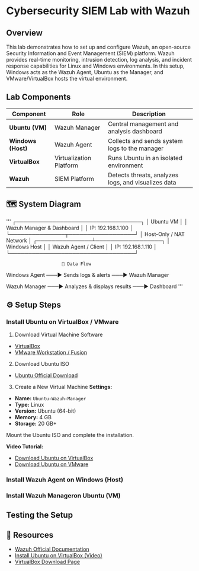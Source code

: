 # Cybersecurity SIEM Lab with Wazuh

## Overview
This lab demonstrates how to set up and configure Wazuh, an open-source Security Information and Event Management (SIEM) platform. Wazuh provides real-time monitoring, intrusion detection, log analysis, and incident response capabilities for Linux and Windows environments. In this setup, Windows acts as the Wazuh Agent, Ubuntu as the Manager, and VMware/VirtualBox hosts the virtual environment.

## Lab Components
| Component | Role | Description |
|------------|------|-------------|
| **Ubuntu (VM)** | Wazuh Manager | Central management and analysis dashboard |
| **Windows (Host)** | Wazuh Agent | Collects and sends system logs to the manager |
| **VirtualBox** | Virtualization Platform | Runs Ubuntu in an isolated environment |
| **Wazuh** | SIEM Platform | Detects threats, analyzes logs, and visualizes data |

## 🗺️ System Diagram
'''
                 ┌──────────────────────────────────┐
                 │          Ubuntu VM               │
                 │   Wazuh Manager & Dashboard      │
                 │          IP: 192.168.1.100       │
                 └───────────────┬──────────────────┘
                                 │
                     Host-Only / NAT Network
                                 │
                 ┌───────────────┴──────────────────┐
                 │           Windows Host           │
                 │        Wazuh Agent / Client      │
                 │          IP: 192.168.1.110       │
                 └──────────────────────────────────┘


                         🔁 Data Flow

 Windows Agent  ───▶  Sends logs & alerts  ───▶  Wazuh Manager


 Wazuh Manager  ───▶  Analyzes & displays results  ───▶  Dashboard
'''

## ⚙️ Setup Steps
### Install Ubuntu on VirtualBox / VMware
1. Download Virtual Machine Software
- [VirtualBox](https://www.virtualbox.org/wiki/Downloads)  
- [VMware Workstation / Fusion](https://www.vmware.com/products/desktop-hypervisor/workstation-and-fusion)

2. Download Ubuntu ISO
- [Ubuntu Official Download](https://ubuntu.com/download)

3. Create a New Virtual Machine
**Settings:**
- **Name:** `Ubuntu-Wazuh-Manager`  
- **Type:** Linux  
- **Version:** Ubuntu (64-bit)  
- **Memory:** 4 GB  
- **Storage:** 20 GB+  

Mount the Ubuntu ISO and complete the installation.

**Video Tutorial:**  
- [Download Ubuntu on VirtualBox](https://www.youtube.com/watch?v=IOSEdXVmmpM)  
- [Download Ubuntu on VMware](https://www.youtube.com/watch?v=CNAmlDEzqKo)

### Install Wazuh Agent on Windows (Host)


### Install Wazuh Manageron Ubuntu (VM)

## Testing the Setup
   
## 🧾 Resources
- [Wazuh Official Documentation](https://documentation.wazuh.com)
- [Install Ubuntu on VirtualBox (Video)](https://www.youtube.com/watch?v=IOSEdXVmmpM)
- [VirtualBox Download Page](https://www.virtualbox.org/wiki/Downloads)
